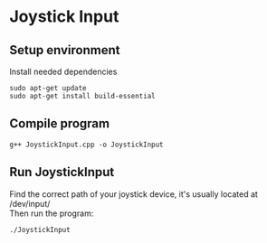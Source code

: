 # Joystick Input

## Setup environment
Install needed dependencies
```
sudo apt-get update
sudo apt-get install build-essential
```

## Compile program
```
g++ JoystickInput.cpp -o JoystickInput
```

## Run JoystickInput
Find the correct path of your joystick device, it's usually located at /dev/input/\
Then run the program:
```
./JoystickInput
```
